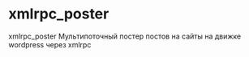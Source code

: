 # xmlrpc_poster
xmlrpc_poster
Мультипоточный постер постов на сайты на движке wordpress через  xmlrpc
